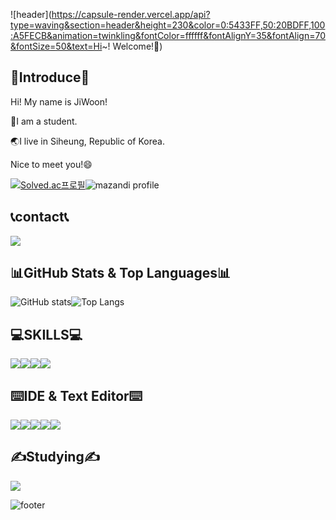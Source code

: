 ![header](https://capsule-render.vercel.app/api?type=waving&section=header&height=230&color=0:5433FF,50:20BDFF,100:A5FECB&animation=twinkling&fontColor=ffffff&fontAlignY=35&fontAlign=70&fontSize=50&text=Hi~! Welcome!👋)

## 🪪Introduce🪪

Hi! My name is JiWoon!

🏫I am a student.

:earth_asia:I live in Siheung, Republic of Korea.

Nice to meet you!😄

[![Solved.ac프로필](http://mazassumnida.wtf/api/v2/generate_badge?boj=kgu090716)](https://solved.ac/kgu090716)![mazandi profile](http://mazandi.herokuapp.com/api?handle=kgu090716&theme=dark)

## 📞contact📞

<img src="https://img.shields.io/badge/kgu090716@gmail.com-EA4335?style=for-the-badge&logo=Gmail&logoColor=white">

## 📊GitHub Stats & Top Languages📊

![GitHub stats](https://github-readme-stats.vercel.app/api?username=kgu090716&show_icons=true&theme=dracula)![Top Langs](https://github-readme-stats.vercel.app/api/top-langs/?username=kgu090716&layout=compact&theme=dracula)

## 💻SKILLS💻

<img src="https://img.shields.io/badge/C-A8B9CC?style=for-the-badge&logo=c&logoColor=white"><img src="https://img.shields.io/badge/C++-00599C?style=for-the-badge&logo=cplusplus&logoColor=white"><img src="https://img.shields.io/badge/Python-3776AB?style=for-the-badge&logo=python&logoColor=white"><img src="https://img.shields.io/badge/HTML-E34F26?style=for-the-badge&logo=html5&logoColor=white">

## ⌨️IDE & Text Editor⌨️

<img src="https://img.shields.io/badge/Visual Studio-5C2D91?style=for-the-badge&logo=visualstudio&logoColor=white"><img src="https://img.shields.io/badge/VSCode-007ACC?style=for-the-badge&logo=visualstudiocode&logoColor=white"><img src="https://img.shields.io/badge/PyCharm-000000?style=for-the-badge&logo=pycharm&logoColor=white"><img src="https://img.shields.io/badge/IntelliJ IDEA-000000?style=for-the-badge&logo=intellijidea&logoColor=white"><img src="https://img.shields.io/badge/Vim-019733?style=for-the-badge&logo=vim&logoColor=white">

## ✍️Studying✍️

<img src="https://img.shields.io/badge/java-007396?style=for-the-badge&logo=java&logoColor=white"> 

![footer](https://capsule-render.vercel.app/api?type=Waving&section=footer&height=200&color=0:5433FF,50:20BDFF,100:A5FECB)
